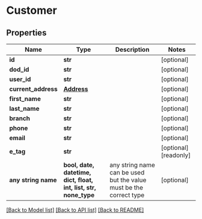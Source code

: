 # Customer


## Properties
Name | Type | Description | Notes
------------ | ------------- | ------------- | -------------
**id** | **str** |  | [optional] 
**dod_id** | **str** |  | [optional] 
**user_id** | **str** |  | [optional] 
**current_address** | [**Address**](Address.md) |  | [optional] 
**first_name** | **str** |  | [optional] 
**last_name** | **str** |  | [optional] 
**branch** | **str** |  | [optional] 
**phone** | **str** |  | [optional] 
**email** | **str** |  | [optional] 
**e_tag** | **str** |  | [optional] [readonly] 
**any string name** | **bool, date, datetime, dict, float, int, list, str, none_type** | any string name can be used but the value must be the correct type | [optional]

[[Back to Model list]](../README.md#documentation-for-models) [[Back to API list]](../README.md#documentation-for-api-endpoints) [[Back to README]](../README.md)


